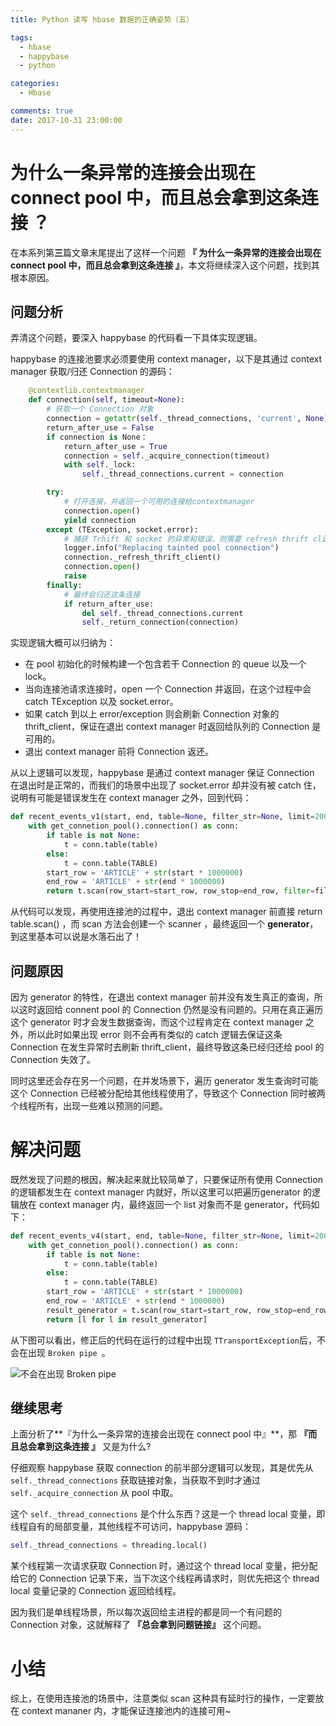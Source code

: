 ```yaml
---
title: Python 读写 hbase 数据的正确姿势（五）

tags:
  - hbase
  - happybase
  - python

categories:
  - Hbase

comments: true
date: 2017-10-31 23:00:00
---
```


为什么一条异常的连接会出现在 connect pool 中，而且总会拿到这条连接 ？
=============================
在本系列第**三**篇文章末尾提出了这样一个问题 **『 为什么一条异常的连接会出现在 connect pool 中，而且总会拿到这条连接 』**，本文将继续深入这个问题，找到其根本原因。

问题分析
---------------------
弄清这个问题，要深入 happybase 的代码看一下具体实现逻辑。

happybase 的连接池要求必须要使用 context manager，以下是其通过 context manager 获取/归还 Connection 的源码：
```python
    @contextlib.contextmanager
    def connection(self, timeout=None):
        # 获取一个 Connection 对象
        connection = getattr(self._thread_connections, 'current', None)
        return_after_use = False
        if connection is None：
            return_after_use = True
            connection = self._acquire_connection(timeout)
            with self._lock:
                self._thread_connections.current = connection

        try:
            # 打开连接，并返回一个可用的连接给contextmanager
            connection.open()
            yield connection
        except (TException, socket.error):
            # 捕获 Trhift 和 socket 的异常和错误，则需要 refresh thrift client，保证最后归还的 Connection 的 thrift client 是可用的。
            logger.info("Replacing tainted pool connection")
            connection._refresh_thrift_client()
            connection.open()
            raise
        finally:
            # 最终会归还这条连接
            if return_after_use:
                del self._thread_connections.current
                self._return_connection(connection)
```

实现逻辑大概可以归纳为：
* 在 pool 初始化的时候构建一个包含若干 Connection 的 queue 以及一个 lock。
* 当向连接池请求连接时，open 一个 Connection 并返回，在这个过程中会 catch TException 以及 socket.error。
* 如果 catch 到以上 error/exception 则会刷新 Connection 对象的thrift_client，保证在退出 context manager 时返回给队列的 Connection 是可用的。
* 退出 context manager 前将 Connection 返还。

从以上逻辑可以发现，happybase 是通过 context manager 保证 Connection 在退出时是正常的，而我们的场景中出现了 socket.error 却并没有被 catch 住，说明有可能是错误发生在 context manager 之外，回到代码：
```python
def recent_events_v1(start, end, table=None, filter_str=None, limit=2000):
    with get_connetion_pool().connection() as conn:
        if table is not None:
            t = conn.table(table)
        else:
            t = conn.table(TABLE)
        start_row = 'ARTICLE' + str(start * 1000000)
        end_row = 'ARTICLE' + str(end * 1000000)
        return t.scan(row_start=start_row, row_stop=end_row, filter=filter_str, limit=limit)
```
从代码可以发现，再使用连接池的过程中，退出 context manager  前直接 return table.scan() ，而 scan 方法会创建一个 scanner ，最终返回一个 **generator**，到这里基本可以说是水落石出了！

问题原因
------------------

因为 generator 的特性，在退出 context manager 前并没有发生真正的查询，所以这时返回给 connent pool 的 Connection 仍然是没有问题的。只用在真正遍历这个 generator 时才会发生数据查询，而这个过程肯定在 context manager 之外，所以此时如果出现 error 则不会再有类似的 catch 逻辑去保证这条 Connection 在发生异常时去刷新 thrift_client，最终导致这条已经归还给 pool 的 Connection 失效了。

同时这里还会存在另一个问题，在并发场景下，遍历 generator 发生查询时可能这个 Connection 已经被分配给其他线程使用了，导致这个 Connection 同时被两个线程所有，出现一些难以预测的问题。

解决问题
================
既然发现了问题的根因，解决起来就比较简单了，只要保证所有使用 Connection 的逻辑都发生在 context manager 内就好，所以这里可以把遍历generator 的逻辑放在 context manager 内，最终返回一个 list 对象而不是 generator，代码如下：
```python
def recent_events_v4(start, end, table=None, filter_str=None, limit=2000):
    with get_connetion_pool().connection() as conn:
        if table is not None:
            t = conn.table(table)
        else:
            t = conn.table(TABLE)
        start_row = 'ARTICLE' + str(start * 1000000)
        end_row = 'ARTICLE' + str(end * 1000000)
        result_generator = t.scan(row_start=start_row, row_stop=end_row, filter=filter_str, limit=limit)
        return [l for l in result_generator]
```

从下图可以看出，修正后的代码在运行的过程中出现 `TTransportException`后，不会在出现 `Broken pipe `。

![不会在出现 Broken pipe](http://upload-images.jianshu.io/upload_images/5915508-6c7a54b7995022fe.png?imageMogr2/auto-orient/strip%7CimageView2/2/w/1240)

继续思考
--------------------
上面分析了**『为什么一条异常的连接会出现在 connect pool 中』**，那 **『而且总会拿到这条连接 』** 又是为什么?

仔细观察 happybase 获取 connection 的前半部分逻辑可以发现，其是优先从` self._thread_connections ` 获取链接对象，当获取不到时才通过 `self._acquire_connection`  从 pool 中取。

这个 `self._thread_connections` 是个什么东西？这是一个 thread local 变量，即线程自有的局部变量，其他线程不可访问，happybase 源码：
```python
self._thread_connections = threading.local()
```

某个线程第一次请求获取 Connection 时，通过这个 thread local 变量，把分配给它的 Connection 记录下来，当下次这个线程再请求时，则优先把这个 thread local 变量记录的 Connection 返回给线程。

因为我们是单线程场景，所以每次返回给主进程的都是同一个有问题的 Connection 对象，这就解释了 **『总会拿到问题链接』** 这个问题。

小结
==============
综上，在使用连接池的场景中，注意类似 scan 这种具有延时行的操作，一定要放在 context mananer 内，才能保证连接池内的连接可用~

